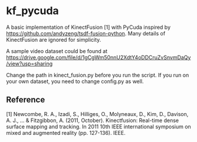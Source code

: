# kf_pycuda
A basic implementation of KinectFusion \[1\] with PyCuda inspired by https://github.com/andyzeng/tsdf-fusion-python. Many details of KinectFusion are ignored for simplicity.

A sample video dataset could be found at https://drive.google.com/file/d/1gCgWm50nnU2XdtY4oDDCruZvSnvmDaQy/view?usp=sharing

Change the path in kinect_fusion.py before you run the script. If you run on your own dataset, you need to change config.py as well.

## Reference
\[1\] Newcombe, R. A., Izadi, S., Hilliges, O., Molyneaux, D., Kim, D., Davison, A. J., ... & Fitzgibbon, A. (2011, October). Kinectfusion: Real-time dense surface mapping and tracking. In 2011 10th IEEE international symposium on mixed and augmented reality (pp. 127-136). IEEE.
